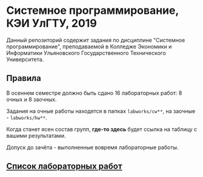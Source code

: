 # Системное программирование, КЭИ УлГТУ, 2019

Данный репозиторий содержит задания по дисциплине "Системное программирование", преподаваемой в Колледже Экономики и Информатики Ульяновского Государственного Технического Университета.

## Правила

В осеннем семестре должно быть сдано 16 лабораторных работ: 8 очных и 8 заочных.

Задания на очные работы находятся в папках `labworks/cw**`, на заочные - `labworks/hw**`.

Когда станет ясен состав групп, **где-то здесь** будет ссылка на таблицу с вашими результатами.

Допуск до зачёта - выполненные вовремя лабораторные работы.

## [Список лабораторных работ](labworks/README.md)
